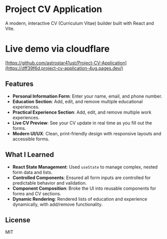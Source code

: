 # Project CV Application

A modern, interactive CV (Curriculum Vitae) builder built with React and Vite.

# Live demo via cloudflare
[https://github.com/astrostar41ust/Project-CV-Application](https://dff39f6d.project-cv-application-4ug.pages.dev/)

## Features
- **Personal Information Form**: Enter your name, email, and phone number.
- **Education Section**: Add, edit, and remove multiple educational experiences.
- **Practical Experience Section**: Add, edit, and remove multiple work experiences.
- **Live CV Preview**: See your CV update in real time as you fill out the forms.
- **Modern UI/UX**: Clean, print-friendly design with responsive layouts and accessible forms.

## What I Learned
- **React State Management**: Used `useState` to manage complex, nested form data and lists.
- **Controlled Components**: Ensured all form inputs are controlled for predictable behavior and validation.
- **Component Composition**: Broke the UI into reusable components for forms and CV sections.
- **Dynamic Rendering**: Rendered lists of education and experience dynamically, with add/remove functionality.


## License
MIT
